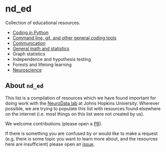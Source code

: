 # nd_ed
Collection of educational resources.

- [Coding in Python](https://github.com/neurodata/nd_ed/blob/main/coding_python.md)
- [Command line, git, and other general coding tools](https://github.com/neurodata/nd_ed/blob/main/general_coding_tools.md)
- [Communication](https://github.com/neurodata/nd_ed/blob/main/communication.md)
- [General math and statistics](https://github.com/neurodata/nd_ed/blob/main/math_stat.md)
- Graph statistics
- Independence and hypothesis testing
- Forests and lifelong learning
- [Neuroscience](https://github.com/neurodata/nd_ed/blob/main/neuroscience.md)

## About `nd_ed`
This list is a compilation of resources which we have found important for doing work with 
the [NeuroData lab](https://neurodata.io/) at Johns Hopkins University. Wherever possible, 
we are trying to populate this list with resources found elsewhere on the internet (i.e.
most things on this list were not created by us).

We welcome contributions (please open a [PR](https://github.com/neurodata/nd_ed/compare)). 

If there is something you are confused by or would like to make a request (e.g. there is some 
topic you want to learn more about, and the resources here are insufficient) please open an 
[issue](https://github.com/neurodata/nd_ed/issues/new/choose).
